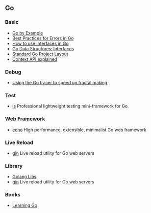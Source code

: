 ## Go

### Basic
- [Go by Example](https://gobyexample.com/) 
- [Best Practices for Errors in Go](https://justinas.org/best-practices-for-errors-in-go/)
- [How to use interfaces in Go](http://jordanorelli.com/post/32665860244/how-to-use-interfaces-in-go)
- [Go Data Structures: Interfaces](https://research.swtch.com/interfaces)
- [Standard Go Project Layout](https://github.com/golang-standards/project-layout)
- [Context API explained](https://siadat.github.io/post/context)

### Debug
- [Using the Go tracer to speed up fractal making](https://campoy.cat/blog/using-the-go-tracer-to-speed-up-fractal-making/)

### Test
- [is](https://github.com/matryer/is) Professional lightweight testing mini-framework for Go.

### Web Framework
- [echo](https://echo.labstack.com/) High performance, extensible, minimalist Go web framework

### Live Reload
- [gin](https://github.com/codegangsta/gin) Live reload utility for Go web servers

### Library
- [Golang Libs](https://golanglibs.com/)
- [gin](https://github.com/codegangsta/gin) Live reload utility for Go web servers

### Books
- [Learning Go](https://www.miek.nl/go/)
